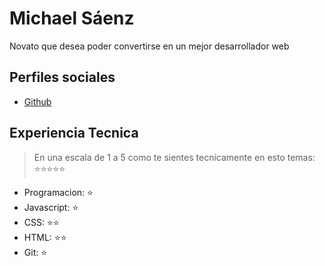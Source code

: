 # Michael Sáenz

Novato que desea poder convertirse en un mejor desarrollador web

## Perfiles sociales

- [Github](https://github.com/MSaenz1011)

## Experiencia Tecnica

> En una escala de 1 a 5 como te sientes tecnicamente en esto temas: ⭐️⭐️⭐️⭐️⭐️

- Programacion: ⭐️
- Javascript: ⭐️
- CSS: ⭐️⭐️
- HTML: ⭐️⭐️
- Git: ⭐️
